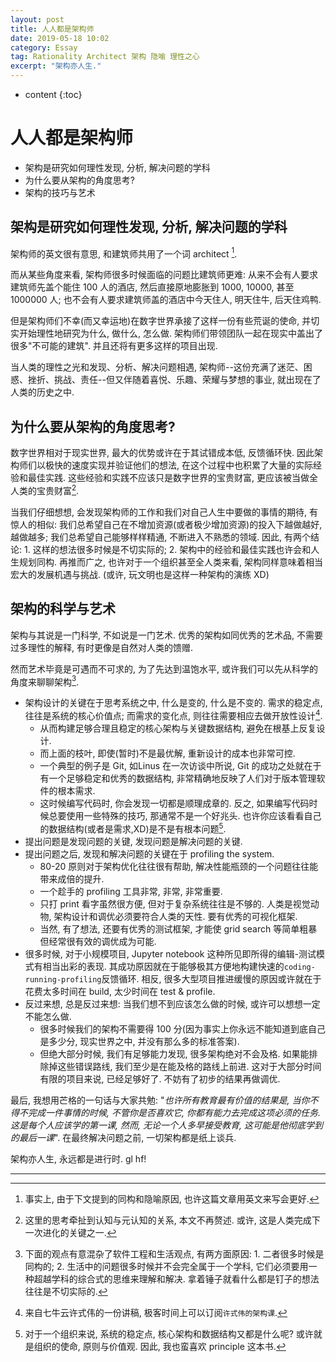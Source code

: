 ```yaml
---
layout: post
title: 人人都是架构师
date: 2019-05-18 10:02
category: Essay
tag: Rationality Architect 架构 隐喻 理性之心
excerpt: "架构亦人生."
---
```


* content
{:toc}

# 人人都是架构师

- 架构是研究如何理性发现, 分析, 解决问题的学科
- 为什么要从架构的角度思考?
- 架构的技巧与艺术

## 架构是研究如何理性发现, 分析, 解决问题的学科

架构师的英文很有意思, 和建筑师共用了一个词 architect [^1].

而从某些角度来看, 架构师很多时候面临的问题比建筑师更难: 从来不会有人要求建筑师先盖个能住 100 人的酒店, 然后直接原地膨胀到 1000, 10000, 甚至 1000000 人; 也不会有人要求建筑师盖的酒店中今天住人, 明天住牛, 后天住鸡鸭.

但是架构师们不幸(而又幸运地)在数字世界承接了这样一份有些荒诞的使命, 并切实开始理性地研究为什么, 做什么, 怎么做. 架构师们带领团队一起在现实中盖出了很多"不可能的建筑". 并且还将有更多这样的项目出现.

当人类的理性之光和发现、分析、解决问题相遇, 架构师--这份充满了迷茫、困惑、挫折、挑战、责任--但又伴随着喜悦、乐趣、荣耀与梦想的事业, 就出现在了人类的历史之中.

## 为什么要从架构的角度思考?

数字世界相对于现实世界, 最大的优势或许在于其试错成本低, 反馈循环快. 因此架构师们以极快的速度实现并验证他们的想法, 在这个过程中也积累了大量的实际经验和最佳实践. 这些经验和实践不应该只是数字世界的宝贵财富, 更应该被当做全人类的宝贵财富[^2].

当我们仔细想想, 会发现架构师的工作和我们对自己人生中要做的事情的期待, 有惊人的相似: 我们总希望自己在不增加资源(或者极少增加资源)的投入下越做越好, 越做越多; 我们总希望自己能够样样精通, 不断进入不熟悉的领域. 因此, 有两个结论: 1. 这样的想法很多时候是不切实际的; 2. 架构中的经验和最佳实践也许会和人生规划同构. 再推而广之, 也许对于一个组织甚至全人类来看, 架构同样意味着相当宏大的发展机遇与挑战. (或许, 玩文明也是这样一种架构的演练 XD)

## 架构的科学与艺术

架构与其说是一门科学, 不如说是一门艺术. 优秀的架构如同优秀的艺术品, 不需要过多理性的解释, 有时更像是自然对人类的馈赠.

然而艺术毕竟是可遇而不可求的, 为了先达到温饱水平, 或许我们可以先从科学的角度来聊聊架构[^3].

* 架构设计的关键在于思考系统之中, 什么是变的, 什么是不变的. 需求的稳定点, 往往是系统的核心价值点; 而需求的变化点, 则往往需要相应去做开放性设计[^4].
    - 从而构建足够合理且稳定的核心架构与关键数据结构, 避免在根基上反复设计.
    - 而上面的枝叶, 即使(暂时)不是最优解, 重新设计的成本也非常可控.
    - 一个典型的例子是 Git, 如Linus 在一次访谈中所说, Git 的成功之处就在于有一个足够稳定和优秀的数据结构, 非常精确地反映了人们对于版本管理软件的根本需求.
    - 这时候编写代码时, 你会发现一切都是顺理成章的. 反之, 如果编写代码时候总要使用一些特殊的技巧, 那通常不是一个好兆头. 也许你应该看看自己的数据结构(或者是需求,XD)是不是有根本问题[^5].
* 提出问题是发现问题的关键, 发现问题是解决问题的关键.
* 提出问题之后, 发现和解决问题的关键在于 profiling the system.
    - 80-20 原则对于架构优化往往很有帮助, 解决性能瓶颈的一个问题往往能带来成倍的提升.
    - 一个趁手的 profiling 工具非常, 非常, 非常重要.
    - 只打 print 看字虽然很方便, 但对于复杂系统往往是不够的. 人类是视觉动物, 架构设计和调优必须要符合人类的天性. 要有优秀的可视化框架.
    - 当然, 有了想法, 还要有优秀的测试框架, 才能使 grid search 等简单粗暴但经常很有效的调优成为可能.
* 很多时候, 对于小规模项目, Jupyter notebook 这种所见即所得的编辑-测试模式有相当出彩的表现. 其成功原因就在于能够极其方便地构建快速的`coding-running-profiling`反馈循环. 相反, 很多大型项目推进缓慢的原因或许就在于花费太多时间在 build, 太少时间在 test & profile.
* 反过来想, 总是反过来想: 当我们想不到应该怎么做的时候, 或许可以想想一定不能怎么做.
    - 很多时候我们的架构不需要得 100 分(因为事实上你永远不能知道到底自己是多少分, 现实世界之中, 并没有那么多的标准答案).
    - 但绝大部分时候, 我们有足够能力发现, 很多架构绝对不会及格. 如果能排除掉这些错误路线, 我们至少是在能及格的路线上前进. 这对于大部分时间有限的项目来说, 已经足够好了. 不妨有了初步的结果再做调优.

最后, 我想用芒格的一句话与大家共勉: "*也许所有教育最有价值的结果是, 当你不得不完成一件事情的时候, 不管你是否喜欢它, 你都有能力去完成这项必须的任务. 这是每个人应该学的第一课, 然而, 无论一个人多早接受教育, 这可能是他彻底学到的最后一课*". 在最终解决问题之前, 一切架构都是纸上谈兵.

架构亦人生, 永远都是进行时. gl hf!


---

[^1]: 事实上, 由于下文提到的同构和隐喻原因, 也许这篇文章用英文来写会更好.
[^2]: 这里的思考牵扯到认知与元认知的关系, 本文不再赘述. 或许, 这是人类完成下一次进化的关键之一.
[^3]: 下面的观点有意混杂了软件工程和生活观点, 有两方面原因: 1. 二者很多时候是同构的; 2. 生活中的问题很多时候并不会完全属于一个学科, 它们必须要用一种超越学科的综合式的思维来理解和解决. 拿着锤子就看什么都是钉子的想法往往是不切实际的.
[^4]: 来自七牛云许式伟的一份讲稿, 极客时间上可以订阅`许式伟的架构课`.
[^5]: 对于一个组织来说, 系统的稳定点, 核心架构和数据结构又都是什么呢? 或许就是组织的使命, 原则与价值观. 因此, 我也蛮喜欢 principle 这本书.


